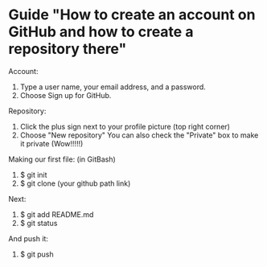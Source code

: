 # Guide "How to create an account on GitHub and how to create a repository there"

Account:
1. Type a user name, your email address, and a password.
2. Choose Sign up for GitHub.

Repository:
1. Click the plus sign next to your profile picture (top right corner)
2. Choose "New repository"
You can also check the "Private" box to make it private (Wow!!!!!)

Making our first file:
(in GitBash)

1. $ git init
2. $ git clone (your github path link)

Next:
1. $ git add README.md
2. $ git status

And push it:
1. $ git push
